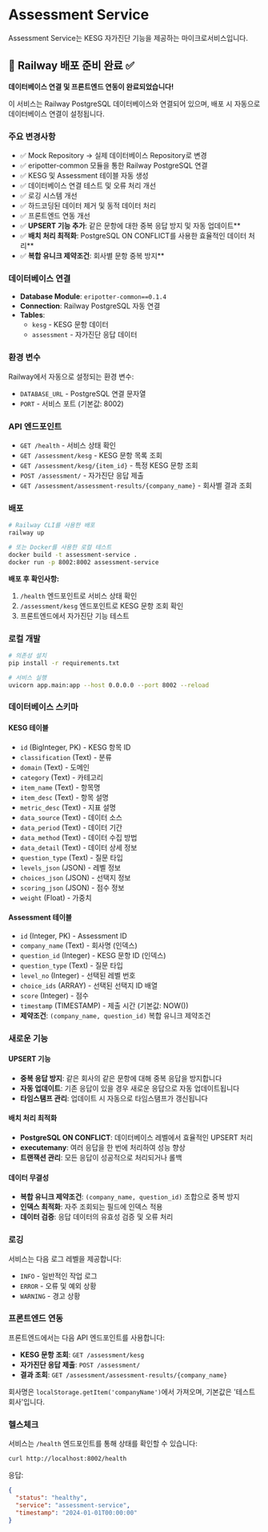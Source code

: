 # Assessment Service

Assessment Service는 KESG 자가진단 기능을 제공하는 마이크로서비스입니다.

## 🚀 Railway 배포 준비 완료 ✅

**데이터베이스 연결 및 프론트엔드 연동이 완료되었습니다!**

이 서비스는 Railway PostgreSQL 데이터베이스와 연결되어 있으며, 배포 시 자동으로 데이터베이스 연결이 설정됩니다.

### 주요 변경사항

- ✅ Mock Repository → 실제 데이터베이스 Repository로 변경
- ✅ eripotter-common 모듈을 통한 Railway PostgreSQL 연결
- ✅ KESG 및 Assessment 테이블 자동 생성
- ✅ 데이터베이스 연결 테스트 및 오류 처리 개선
- ✅ 로깅 시스템 개선
- ✅ 하드코딩된 데이터 제거 및 동적 데이터 처리
- ✅ 프론트엔드 연동 개선
- ✅ **UPSERT 기능 추가**: 같은 문항에 대한 중복 응답 방지 및 자동 업데이트**
- ✅ **배치 처리 최적화**: PostgreSQL ON CONFLICT를 사용한 효율적인 데이터 처리**
- ✅ **복합 유니크 제약조건**: 회사별 문항 중복 방지**

### 데이터베이스 연결

- **Database Module**: `eripotter-common==0.1.4`
- **Connection**: Railway PostgreSQL 자동 연결
- **Tables**: 
  - `kesg` - KESG 문항 데이터
  - `assessment` - 자가진단 응답 데이터

### 환경 변수

Railway에서 자동으로 설정되는 환경 변수:
- `DATABASE_URL` - PostgreSQL 연결 문자열
- `PORT` - 서비스 포트 (기본값: 8002)

### API 엔드포인트

- `GET /health` - 서비스 상태 확인
- `GET /assessment/kesg` - KESG 문항 목록 조회
- `GET /assessment/kesg/{item_id}` - 특정 KESG 문항 조회
- `POST /assessment/` - 자가진단 응답 제출
- `GET /assessment/assessment-results/{company_name}` - 회사별 결과 조회

### 배포

```bash
# Railway CLI를 사용한 배포
railway up

# 또는 Docker를 사용한 로컬 테스트
docker build -t assessment-service .
docker run -p 8002:8002 assessment-service
```

**배포 후 확인사항:**
1. `/health` 엔드포인트로 서비스 상태 확인
2. `/assessment/kesg` 엔드포인트로 KESG 문항 조회 확인
3. 프론트엔드에서 자가진단 기능 테스트

### 로컬 개발

```bash
# 의존성 설치
pip install -r requirements.txt

# 서비스 실행
uvicorn app.main:app --host 0.0.0.0 --port 8002 --reload
```

### 데이터베이스 스키마

#### KESG 테이블
- `id` (BigInteger, PK) - KESG 항목 ID
- `classification` (Text) - 분류
- `domain` (Text) - 도메인
- `category` (Text) - 카테고리
- `item_name` (Text) - 항목명
- `item_desc` (Text) - 항목 설명
- `metric_desc` (Text) - 지표 설명
- `data_source` (Text) - 데이터 소스
- `data_period` (Text) - 데이터 기간
- `data_method` (Text) - 데이터 수집 방법
- `data_detail` (Text) - 데이터 상세 정보
- `question_type` (Text) - 질문 타입
- `levels_json` (JSON) - 레벨 정보
- `choices_json` (JSON) - 선택지 정보
- `scoring_json` (JSON) - 점수 정보
- `weight` (Float) - 가중치

#### Assessment 테이블
- `id` (Integer, PK) - Assessment ID
- `company_name` (Text) - 회사명 (인덱스)
- `question_id` (Integer) - KESG 문항 ID (인덱스)
- `question_type` (Text) - 질문 타입
- `level_no` (Integer) - 선택된 레벨 번호
- `choice_ids` (ARRAY) - 선택된 선택지 ID 배열
- `score` (Integer) - 점수
- `timestamp` (TIMESTAMP) - 제출 시간 (기본값: NOW())
- **제약조건**: `(company_name, question_id)` 복합 유니크 제약조건

### 새로운 기능

#### UPSERT 기능
- **중복 응답 방지**: 같은 회사의 같은 문항에 대해 중복 응답을 방지합니다
- **자동 업데이트**: 기존 응답이 있을 경우 새로운 응답으로 자동 업데이트됩니다
- **타임스탬프 관리**: 업데이트 시 자동으로 타임스탬프가 갱신됩니다

#### 배치 처리 최적화
- **PostgreSQL ON CONFLICT**: 데이터베이스 레벨에서 효율적인 UPSERT 처리
- **executemany**: 여러 응답을 한 번에 처리하여 성능 향상
- **트랜잭션 관리**: 모든 응답이 성공적으로 처리되거나 롤백

#### 데이터 무결성
- **복합 유니크 제약조건**: `(company_name, question_id)` 조합으로 중복 방지
- **인덱스 최적화**: 자주 조회되는 필드에 인덱스 적용
- **데이터 검증**: 응답 데이터의 유효성 검증 및 오류 처리

### 로깅
서비스는 다음 로그 레벨을 제공합니다:
- `INFO` - 일반적인 작업 로그
- `ERROR` - 오류 및 예외 상황
- `WARNING` - 경고 상황

### 프론트엔드 연동

프론트엔드에서는 다음 API 엔드포인트를 사용합니다:

- **KESG 문항 조회**: `GET /assessment/kesg`
- **자가진단 응답 제출**: `POST /assessment/`
- **결과 조회**: `GET /assessment/assessment-results/{company_name}`

회사명은 `localStorage.getItem('companyName')`에서 가져오며, 기본값은 '테스트회사'입니다.

### 헬스체크

서비스는 `/health` 엔드포인트를 통해 상태를 확인할 수 있습니다:

```bash
curl http://localhost:8002/health
```

응답:
```json
{
  "status": "healthy",
  "service": "assessment-service",
  "timestamp": "2024-01-01T00:00:00"
}
```
